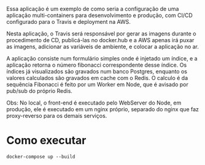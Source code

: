 Essa aplicação é um exemplo de como seria a configuração de uma aplicação multi-containers para desenvolvimento e produção, com CI/CD configurado para o Travis e deployment na AWS.

Nesta aplicação, o Travis será responsável por gerar as imagens durante o procedimento de CD, publicá-las no docker.hub e a AWS apenas irá puxar as imagens, adicionar as variáveis de ambiente, e colocar a aplicação no ar.

A aplicação consiste num formulário simples onde é injetado um índice, e a aplicação retorna o número fibonacci correspondente desse índice. Os índices já visualizados são gravados num banco Postgres, enquanto os valores calculados são gravados em cache com o Redis. O calculo é da sequência Fibonacci é feito por um Worker em Node, que é avisado por pub/sub do próprio Redis.

Obs: No local, o front-end é executado pelo WebServer do Node, em produção, ele é executado em um nginx próprio, separado do nginx que faz proxy-reverso para os demais serviços.

# Como executar

```shell
docker-compose up --build
```
